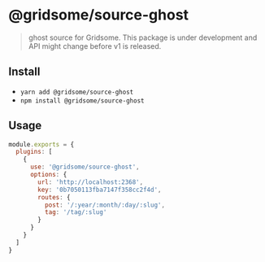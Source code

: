 # @gridsome/source-ghost

> ghost source for Gridsome. This package is under development and
API might change before v1 is released.

## Install

- `yarn add @gridsome/source-ghost`
- `npm install @gridsome/source-ghost`

## Usage

```js
module.exports = {
  plugins: [
    {
      use: '@gridsome/source-ghost',
      options: {
        url: 'http://localhost:2368',
        key: '0b7050113fba7147f358cc2f4d',
        routes: {
          post: '/:year/:month/:day/:slug',
          tag: '/tag/:slug'
        }
      }
    }
  ]
}
```

